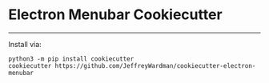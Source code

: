 # Electron Menubar Cookiecutter
---

Install via:
```
python3 -m pip install cookiecutter
cookiecutter https://github.com/JeffreyWardman/cookiecutter-electron-menubar
```